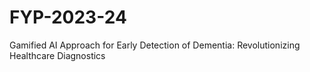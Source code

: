 # FYP-2023-24
Gamified AI Approach for Early Detection of Dementia: Revolutionizing Healthcare Diagnostics
